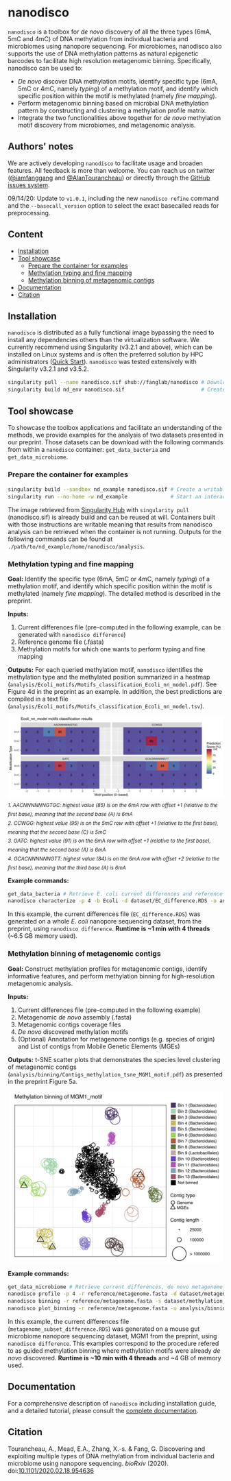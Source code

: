 # nanodisco

`nanodisco` is a toolbox for *de novo* discovery of all the three types (6mA, 5mC and 4mC) of DNA methylation from individual bacteria and microbiomes using nanopore sequencing. For microbiomes, nanodisco also supports the use of DNA methylation patterns as natural epigenetic barcodes to facilitate high resolution metagenomic binning. Specifically, nanodisco can be used to:

- *De novo* discover DNA methylation motifs, identify specific type (6mA, 5mC or 4mC, namely *typing*) of a methylation motif, and identify which specific position within the motif is methylated (namely *fine mapping*). 
- Perform metagenomic binning based on microbial DNA methylation pattern by constructing and clustering a methylation profile matrix. 
- Integrate the two functionalities above together for *de novo* methylation motif discovery from microbiomes, and metagenomic analysis.

## Authors' notes
We are actively developing `nanodisco` to facilitate usage and broaden features. All feedback is more than welcome. You can reach us on twitter ([@iamfanggang](https://twitter.com/iamfanggang) and [@AlanTourancheau](https://twitter.com/AlanTourancheau)) or directly through the [GitHub issues system](https://github.com/fanglab/nanodisco/issues).

09/14/20: Update to `v1.0.1`, including the new `nanodisco refine` command and the `--basecall_version` option to select the exact basecalled reads for preprocessing.

## Content
+ [Installation](#Installation)
+ [Tool showcase](#Tool-showcase)
  + [Prepare the container for examples](#Prepare-the-container-for-examples)
  + [Methylation typing and fine mapping](#Methylation-typing-and-fine-mapping)
  + [Methylation binning of metagenomic contigs](#Methylation-binning-of-metagenomic-contigs)
+ [Documentation](#Documentation)
+ [Citation](#Citation)

## Installation
`nanodisco` is distributed as a fully functional image bypassing the need to install any dependencies others than the virtualization software. We currently recommend using Singularity (v3.2.1 and above), which can be installed on Linux systems and is often the preferred solution by HPC administrators ([Quick Start][Singularity Quick Start]). `nanodisco` was tested extensively with Singularity v3.2.1 and v3.5.2.

```sh
singularity pull --name nanodisco.sif shub://fanglab/nanodisco # Download the image from singularity-hub.org
singularity build nd_env nanodisco.sif                         # Create a container named nd_env
```

## Tool showcase
To showcase the toolbox applications and facilitate an understanding of the methods, we provide examples for the analysis of two datasets presented in our preprint. Those datasets can be download with the following commands from within a `nanodisco` container: `get_data_bacteria` and `get_data_microbiome`.

### Prepare the container for examples
```sh
singularity build --sandbox nd_example nanodisco.sif # Create a writable container (directory) named nd_example
singularity run --no-home -w nd_example              # Start an interactive shell to use nanodisco, type `exit` to leave
```
The image retrieved from [Singularity Hub] with `singularity pull` (nanodisco.sif) is already build and can be reused at will. Containers built with those instructions are writable meaning that results from nanodisco analysis can be retrieved when the container is not running. Outputs for the following commands can be found at `./path/to/nd_example/home/nanodisco/analysis`.

### Methylation typing and fine mapping
**Goal:** Identify the specific type (6mA, 5mC or 4mC, namely *typing*) of a methylation motif, and identify which specific position within the motif is methylated (namely *fine mapping*). The detailed method is described in the preprint.

**Inputs:**
1. Current differences file (pre-computed in the following example, can be generated with `nanodisco difference`)
2. Reference genome file (.fasta)
3. Methylation motifs for which one wants to perform typing and fine mapping

**Outputs:** For each queried methylation motif, `nanodisco` identifies the methylation type and the methylated position summarized in a heatmap (`analysis/Ecoli_motifs/Motifs_classification_Ecoli_nn_model.pdf`). See Figure 4d in the preprint as an example. In addition, the best predictions are compiled in a text file (`analysis/Ecoli_motifs/Motifs_classification_Ecoli_nn_model.tsv`).

![Output Characterize](/docs/figures/Motifs_classification_Ecoli_nn_model.png "E. coli methylation motifs classification results")
<sub>*1. AACNNNNNNGTGC: highest value (85) is on the 6mA row with offset +1 (relative to the first base), meaning that the second base (A) is 6mA*</sub><br />
<sub>*2. CCWGG: highest value (95) is on the 5mC row with offset +1 (relative to the first base), meaning that the second base (C) is 5mC*</sub><br />
<sub>*3. GATC: highest value (91) is on the 6mA row with offset +1 (relative to the first base), meaning that the second base (A) is 6mA*</sub><br />
<sub>*4. GCACNNNNNNGTT: highest value (84) is on the 6mA row with offset +2 (relative to the first base), meaning that the third base (A) is 6mA*</sub>

**Example commands:**
```sh
get_data_bacteria # Retrieve E. coli current differences and reference genome
nanodisco characterize -p 4 -b Ecoli -d dataset/EC_difference.RDS -o analysis/Ecoli_motifs -m GATC,CCWGG,GCACNNNNNNGTT,AACNNNNNNGTGC -t nn -r reference/Ecoli_K12_MG1655_ATCC47076.fasta
```
In this example, the current differences file (`EC_difference.RDS`) was generated on a whole *E. coli* nanopore sequencing dataset, from the preprint, using `nanodisco difference`. **Runtime is \~1 min with 4 threads** (\~6.5 GB memory used).

### Methylation binning of metagenomic contigs
**Goal:** Construct methylation profiles for metagenomic contigs, identify informative features, and perform methylation binning for high-resolution metagenomic analysis.

**Inputs:**
1. Current differences file (pre-computed in the following example)
2. Metagenomic *de novo* assembly (.fasta)
3. Metagenomic contigs coverage files
4. *De novo* discovered methylation motifs
5. (Optional) Annotation for metagenome contigs (e.g. species of origin) and List of contigs from Mobile Genetic Elements (MGEs)

**Outputs:** t-SNE scatter plots that demonstrates the species level clustering of metagenomic contigs (`analysis/binning/Contigs_methylation_tsne_MGM1_motif.pdf`) as presented in the preprint Figure 5a.

<p align="center">
  <img src="/docs/figures/Contigs_methylation_tsne_MGM1_motif.png" alt="MGM1 guided metagenomic contigs binning" width="500"/>
</p>

**Example commands:**
```sh
get_data_microbiome # Retrieve current differences, de novo metagenome assembly, etc
nanodisco profile -p 4 -r reference/metagenome.fasta -d dataset/metagenome_subset_difference.RDS -w dataset/metagenome_WGA.cov -n dataset/metagenome_NAT.cov -b MGM1_motif -o analysis/binning --motifs_file dataset/list_de_novo_discovered_motifs.txt
nanodisco binning -r reference/metagenome.fasta -s dataset/methylation_profile_MGM1_motif.RDS -b MGM1_motif -o analysis/binning
nanodisco plot_binning -r reference/metagenome.fasta -u analysis/binning/methylation_binning_MGM1_motif.RDS -b MGM1_motif -o analysis/binning -a reference/motif_binning_annotation.RDS --MGEs_file dataset/list_MGE_contigs.txt
```
In this example, the current differences file (`metagenome_subset_difference.RDS`) was generated on a mouse gut microbiome nanopore sequencing dataset, MGM1 from the preprint, using `nanodisco difference`. This examples correspond to the procedure refered to as guided methylation binning where methylation motifs were already *de novo* discovered. **Runtime is \~10 min with 4 threads** and \~4 GB of memory used.

## Documentation
For a comprehensive description of `nanodisco` including installation guide, and a detailed tutorial, please consult the [complete documentation][Full Documentation].

## Citation

Tourancheau, A., Mead, E.A., Zhang, X.-s. & Fang, G. Discovering and exploiting multiple types of DNA methylation from individual bacteria and microbiome using nanopore sequencing. *bioRxiv* (2020). doi:[10.1101/2020.02.18.954636][DOI]

[Singularity]: https://sylabs.io/singularity/
[Singularity Hub]: https://singularity-hub.org/
[Singularity Quick Start]: https://sylabs.io/guides/3.5/user-guide/quick_start.html
[Full Documentation]: https://nanodisco.readthedocs.io/en/latest/overview.html
[DOI]: https://doi.org/10.1101/2020.02.18.954636
